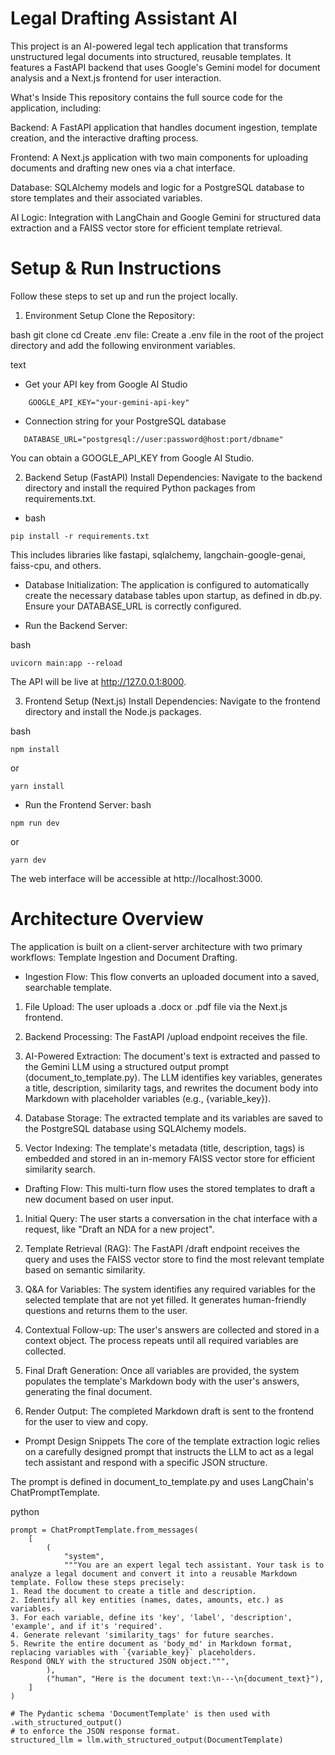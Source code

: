 # Legal Drafting Assistant AI
This project is an AI-powered legal tech application that transforms unstructured legal documents into structured, reusable templates. It features a FastAPI backend that uses Google's Gemini model for document analysis and a Next.js frontend for user interaction.

What's Inside
This repository contains the full source code for the application, including:

Backend: A FastAPI application that handles document ingestion, template creation, and the interactive drafting process.

Frontend: A Next.js application with two main components for uploading documents and drafting new ones via a chat interface.

Database: SQLAlchemy models and logic for a PostgreSQL database to store templates and their associated variables.

AI Logic: Integration with LangChain and Google Gemini for structured data extraction and a FAISS vector store for efficient template retrieval.

# Setup & Run Instructions
Follow these steps to set up and run the project locally.

1. Environment Setup
Clone the Repository:

bash
git clone <your-github-repo-link>
cd <repository-folder>
Create .env file: Create a .env file in the root of the project directory and add the following environment variables.

text
* Get your API key from Google AI Studio
```
    GOOGLE_API_KEY="your-gemini-api-key"
```
* Connection string for your PostgreSQL database
```
   DATABASE_URL="postgresql://user:password@host:port/dbname"
```
You can obtain a GOOGLE_API_KEY from Google AI Studio.

2. Backend Setup (FastAPI)
Install Dependencies: Navigate to the backend directory and install the required Python packages from requirements.txt.

* bash
```
pip install -r requirements.txt
```
This includes libraries like fastapi, sqlalchemy, langchain-google-genai, faiss-cpu, and others.

* Database Initialization: The application is configured to automatically create the necessary database tables upon startup, as defined in db.py. Ensure your DATABASE_URL is correctly configured.​

* Run the Backend Server:

bash
```
uvicorn main:app --reload
```
The API will be live at http://127.0.0.1:8000.

3. Frontend Setup (Next.js)
Install Dependencies: Navigate to the frontend directory and install the Node.js packages.

bash
```
npm install
```
or
```
yarn install
```
* Run the Frontend Server:
bash
```
npm run dev
```
or
```
yarn dev
```
The web interface will be accessible at http://localhost:3000.

# Architecture Overview
The application is built on a client-server architecture with two primary workflows: Template Ingestion and Document Drafting.

* Ingestion Flow:
This flow converts an uploaded document into a saved, searchable template.

1. File Upload: The user uploads a .docx or .pdf file via the Next.js frontend.​

2. Backend Processing: The FastAPI /upload endpoint receives the file.​

3. AI-Powered Extraction: The document's text is extracted and passed to the Gemini LLM using a structured output prompt (document_to_template.py). The LLM identifies key variables, generates a title, description, similarity tags, and rewrites the document body into Markdown with placeholder variables (e.g., {variable_key}).​

4. Database Storage: The extracted template and its variables are saved to the PostgreSQL database using SQLAlchemy models.​

5. Vector Indexing: The template's metadata (title, description, tags) is embedded and stored in an in-memory FAISS vector store for efficient similarity search.​

* Drafting Flow:
This multi-turn flow uses the stored templates to draft a new document based on user input.

1. Initial Query: The user starts a conversation in the chat interface with a request, like "Draft an NDA for a new project".​

2. Template Retrieval (RAG): The FastAPI /draft endpoint receives the query and uses the FAISS vector store to find the most relevant template based on semantic similarity.​

3. Q&A for Variables: The system identifies any required variables for the selected template that are not yet filled. It generates human-friendly questions and returns them to the user.​

4. Contextual Follow-up: The user's answers are collected and stored in a context object. The process repeats until all required variables are collected.

5. Final Draft Generation: Once all variables are provided, the system populates the template's Markdown body with the user's answers, generating the final document.​

6. Render Output: The completed Markdown draft is sent to the frontend for the user to view and copy.​

* Prompt Design Snippets
The core of the template extraction logic relies on a carefully designed prompt that instructs the LLM to act as a legal tech assistant and respond with a specific JSON structure.

The prompt is defined in document_to_template.py and uses LangChain's ChatPromptTemplate.​

python
```
prompt = ChatPromptTemplate.from_messages(
    [
        (
            "system",
            """You are an expert legal tech assistant. Your task is to analyze a legal document and convert it into a reusable Markdown template. Follow these steps precisely:
1. Read the document to create a title and description.
2. Identify all key entities (names, dates, amounts, etc.) as variables.
3. For each variable, define its 'key', 'label', 'description', 'example', and if it's 'required'.
4. Generate relevant 'similarity_tags' for future searches.
5. Rewrite the entire document as 'body_md' in Markdown format, replacing variables with `{variable_key}` placeholders.
Respond ONLY with the structured JSON object.""",
        ),
        ("human", "Here is the document text:\n---\n{document_text}"),
    ]
)

# The Pydantic schema 'DocumentTemplate' is then used with .with_structured_output()
# to enforce the JSON response format.
structured_llm = llm.with_structured_output(DocumentTemplate)
```